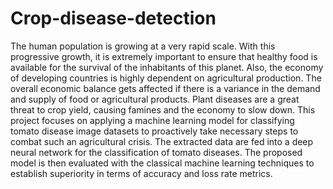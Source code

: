 # Crop-disease-detection
The human population is growing at a very rapid scale. With this progressive growth, it is extremely important to ensure that healthy food is available for the survival of the inhabitants of this planet. Also, the economy of developing countries is highly dependent on agricultural production. The overall economic balance gets affected if there is a variance in the demand and supply of food or agricultural products.
Plant diseases are a great threat to crop yield, causing famines and the economy to slow down. This project focuses on applying a machine learning model for classifying tomato disease image datasets to proactively take necessary steps to combat such an agricultural crisis. The extracted data are fed into a deep neural network for the classification of tomato diseases. The proposed model is then evaluated with the classical machine learning techniques to establish superiority in terms of accuracy and loss rate metrics.
